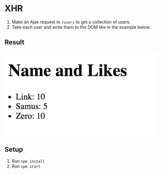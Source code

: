 # XHR

1. Make an Ajax request to `/users` to get a collection of users.
2. Take each user and write them to the DOM like in the example below.

## Result
![](example.png)

## Setup
1. Run `npm install`
2. Run `npm start`
